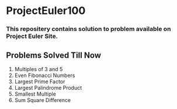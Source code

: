 # ProjectEuler100
<h3>This repositery contains solution to problem available on Project Euler Site.</h2>
<h2>Problems Solved Till Now</h1>
<ol>
  <li>Multiples of 3 and 5</li>
  <li>Even Fibonacci Numbers</li>
  <li>Largest Prime Factor</li>
  <li>Largest Palindrome Product</li>
  <li>Smallest Multiple</li>
  <li>Sum Square Difference</li>
</ol>
